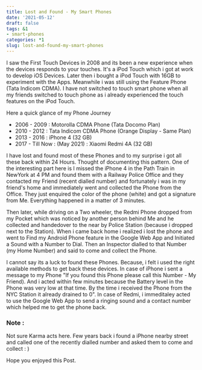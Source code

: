 ```yaml
---
title: Lost and Found - My Smart Phones
date: '2021-05-12'
draft: false
tags: &1
- smart-phones
categories: *1
slug: lost-and-found-my-smart-phones
---
```



I saw the First Touch Devices in 2008 and its been a new experience when the devices responds to your touches. It's a iPod Touch which i got at work to develop iOS Devices. Later then i bought a iPod Touch with 16GB to experiment with the Apps. Meanwhile i was still using the Feature Phone (Tata Indicom CDMA). I have not switched to touch smart phone when all my friends switched to touch phone as i already experienced the touch features on the iPod Touch.


Here a quick glance of my Phone Journey

- 2006 - 2009 : Motorolla CDMA Phone (Tata Docomo Plan)
- 2010 - 2012 : Tata Indicom CDMA Phone (Orange Display - Same Plan)
- 2013 - 2016 : iPhone 4 (32 GB)
- 2017 - Till Now : (May 2021) : Xiaomi Redmi 4A (32 GB)


I have lost and found most of these Phones and to my surprise i got all these back within 24 Hours. Thought of documenting this pattern. One of the interesting part here is I missed the iPhone 4 in the Path Train in NewYork at 4 PM and found them with a Railway Police Office and they contacted my Friend (recent dialled number) and fortunately i was in my friend's home and immediately went and collected the Phone from the Office. They just enquired the color of the phone (white) and got a signature from Me. Everything happened in a matter of 3 minutes.


Then later, while driving on a Two wheeler, the Redmi Phone dropped from my Pocket which was noticed by another person behind Me and he collected and handedover to the near by Police Station (because i dropped next to the Station). When i came back home i realized i lost the phone and went to Find my Android Phone feature in the Google Web App and Initiated a Sound with a Number to Dial. Then an Inspector dialled to that Number (my Home Number) and said to come and collect the Phone.


I cannot say its a luck to found these Phones. Because, i felt i used the right available methods to get back these devices. In case of iPhone i sent a message to my Phone "If you found this Phone please call this Number - My Friend). And i acted within few minutes because the Battery level in the Phone was very low at that time. By the time i received the Phone from the NYC Station it already drained to 0". In case of Redmi, i immeditaley acted to use the Google Web App to send a ringing sound and a contact number which helped me to get the phone back.


### Note :
Not sure Karma acts here. Few years back i found a iPhone nearby street and called one of the recently dialled number and asked them to come and collect : )


Hope you enjoyed this Post.




